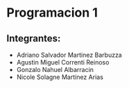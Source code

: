 # Programacion 1

## Integrantes:

- Adriano Salvador Martinez Barbuzza
- Agustin Miguel Correnti Reinoso
- Gonzalo Nahuel Albarracin
- Nicole Solagne Martínez Arias